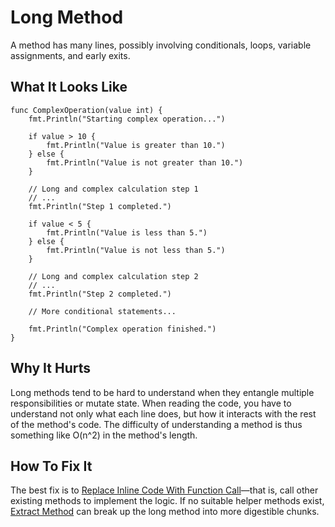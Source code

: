 # Long Method

A method has many lines, possibly involving conditionals,
loops, variable assignments, and early exits.

## What It Looks Like

```
func ComplexOperation(value int) {
    fmt.Println("Starting complex operation...")

    if value > 10 {
        fmt.Println("Value is greater than 10.")
    } else {
        fmt.Println("Value is not greater than 10.")
    }

    // Long and complex calculation step 1
    // ...
    fmt.Println("Step 1 completed.")

    if value < 5 {
        fmt.Println("Value is less than 5.")
    } else {
        fmt.Println("Value is not less than 5.")
    }

    // Long and complex calculation step 2
    // ...
    fmt.Println("Step 2 completed.")

    // More conditional statements...

    fmt.Println("Complex operation finished.")
}
```

## Why It Hurts

Long methods tend to be hard to understand when they
entangle multiple responsibilities or mutate state. When
reading the code, you have to understand not only what each
line does, but how it interacts with the rest of the
method's code. The difficulty of understanding a method is
thus something like O(n^2) in the method's length.

## How To Fix It

The best fix is to [Replace Inline Code With Function Call](.../refactorings/replace-inline-code-with-function-call.md)—that
is, call other existing methods to implement the logic. 
If no suitable helper methods exist, [Extract Method](.../refactorings/extract-method.md) can break up the
long method into more digestible chunks.
